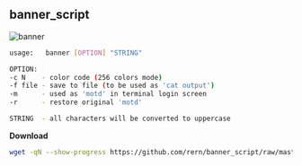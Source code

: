 banner_script
---

![banner](https://github.com/rern/banner_script/blob/master/banner.png)  

```sh
usage:   banner [OPTION] "STRING"

OPTION:
-c N    - color code (256 colors mode)
-f file - save to file (to be used as 'cat output')
-m      - used as 'motd' in terminal login screen
-r      - restore original 'motd'

STRING  - all characters will be converted to uppercase
```

**Download**
```sh
wget -qN --show-progress https://github.com/rern/banner_script/raw/master/banner -P /usr/local/bin; chmod +x /usr/local/bin/banner
```
